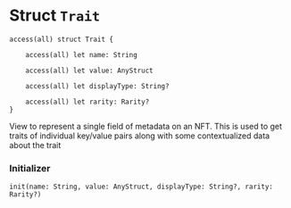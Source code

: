 # Struct `Trait`

```cadence
access(all) struct Trait {

    access(all) let name: String

    access(all) let value: AnyStruct

    access(all) let displayType: String?

    access(all) let rarity: Rarity?
}
```

View to represent a single field of metadata on an NFT.
This is used to get traits of individual key/value pairs along with some
contextualized data about the trait

### Initializer

```cadence
init(name: String, value: AnyStruct, displayType: String?, rarity: Rarity?)
```


